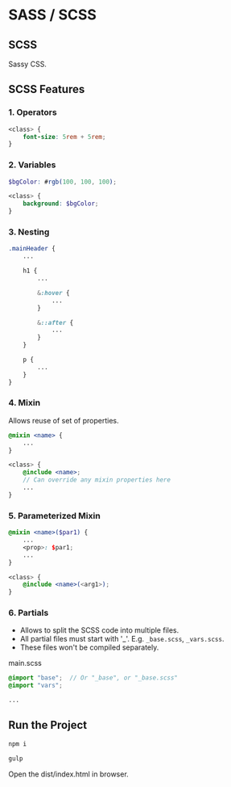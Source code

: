 # SASS / SCSS

## SCSS

Sassy CSS.

## SCSS Features

### 1. Operators
```scss
<class> {
    font-size: 5rem + 5rem;
}
```

### 2. Variables
```scss
$bgColor: #rgb(100, 100, 100);

<class> {
    background: $bgColor;
}
```

### 3. Nesting
```scss
.mainHeader {
    ...

    h1 {
        ...

        &:hover {
            ...
        }

        &::after {
            ...
        }
    }

    p {
        ...
    }
}
```

### 4. Mixin

Allows reuse of set of properties.

```scss
@mixin <name> {
    ...
}

<class> {
    @include <name>;
    // Can override any mixin properties here
    ...
}
```

### 5. Parameterized Mixin

```scss
@mixin <name>($par1) {
    ...
    <prop>: $par1;
    ...
}

<class> {
    @include <name>(<arg1>);
}
```

### 6. Partials

- Allows to split the SCSS code into multiple files.
- All partial files must start with '_'. E.g. `_base.scss`, `_vars.scss`.
- These files won't be compiled separately.

main.scss
```scss
@import "base";  // Or "_base", or "_base.scss"
@import "vars";

...
```

## Run the Project

```bash
npm i

gulp
```

Open the dist/index.html in browser.
